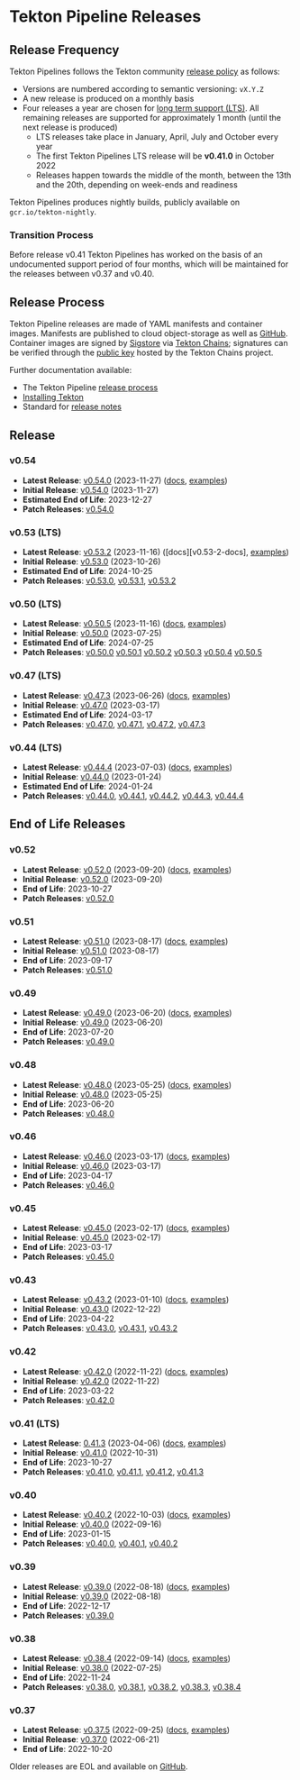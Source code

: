 # Tekton Pipeline Releases

## Release Frequency

Tekton Pipelines follows the Tekton community [release policy][release-policy]
as follows:

- Versions are numbered according to semantic versioning: `vX.Y.Z`
- A new release is produced on a monthly basis
- Four releases a year are chosen for [long term support (LTS)](https://github.com/tektoncd/community/blob/main/releases.md#support-policy).
  All remaining releases are supported for approximately 1 month (until the next
  release is produced)
    - LTS releases take place in January, April, July and October every year
    - The first Tekton Pipelines LTS release will be **v0.41.0** in October 2022
    - Releases happen towards the middle of the month, between the 13th and the
      20th, depending on week-ends and readiness

Tekton Pipelines produces nightly builds, publicly available on
`gcr.io/tekton-nightly`. 

### Transition Process

Before release v0.41 Tekton Pipelines has worked on the basis of an undocumented
support period of four months, which will be maintained for the releases between
v0.37 and v0.40.

## Release Process

Tekton Pipeline releases are made of YAML manifests and container images.
Manifests are published to cloud object-storage as well as
[GitHub][tekton-pipeline-releases]. Container images are signed by
[Sigstore][sigstore] via [Tekton Chains][tekton-chains]; signatures can be
verified through the [public key][chains-public-key] hosted by the Tekton Chains
project.

Further documentation available:

- The Tekton Pipeline [release process][tekton-releases-docs]
- [Installing Tekton][tekton-installation]
- Standard for [release notes][release-notes-standards]

## Release

### v0.54

- **Latest Release**: [v0.54.0][v0.54-0] (2023-11-27) ([docs][v0.54-0-docs], [examples][v0.54-0-examples])
- **Initial Release**: [v0.54.0][v0.54-0] (2023-11-27)
- **Estimated End of Life**: 2023-12-27
- **Patch Releases**: [v0.54.0][v0.54-0]

### v0.53 (LTS)

- **Latest Release**: [v0.53.2][v0.53-2] (2023-11-16) ([docs][v0.53-2-docs], [examples][v0.53-2-examples])
- **Initial Release**: [v0.53.0][v0.53-0] (2023-10-26)
- **Estimated End of Life**: 2024-10-25
- **Patch Releases**: [v0.53.0][v0.53-0], [v0.53.1][v0.53-1], [v0.53.2][v0.53-2]

### v0.50 (LTS)

- **Latest Release**: [v0.50.5][v0.50-5] (2023-11-16) ([docs][v0.50-5-docs], [examples][v0.50-5-examples])
- **Initial Release**: [v0.50.0][v0.50-0] (2023-07-25)
- **Estimated End of Life**: 2024-07-25
- **Patch Releases**: [v0.50.0][v0.50-0] [v0.50.1][v0.50-1] [v0.50.2][v0.50-2] [v0.50.3][v0.50-3] [v0.50.4][v0.50-4] [v0.50.5][v0.50-5]

### v0.47 (LTS)

- **Latest Release**: [v0.47.3][v0-47-3] (2023-06-26) ([docs][v0-47-3-docs], [examples][v0-47-3-examples])
- **Initial Release**: [v0.47.0][v0-47-0] (2023-03-17)
- **Estimated End of Life**: 2024-03-17
- **Patch Releases**: [v0.47.0][v0-47-0], [v0.47.1][v0-47-1], [v0.47.2][v0-47-2], [v0.47.3][v0-47-3]

### v0.44 (LTS)

- **Latest Release**: [v0.44.4][v0-44-4] (2023-07-03) ([docs][v0-44-4-docs], [examples][v0-44-4-examples])
- **Initial Release**: [v0.44.0][v0-44-0] (2023-01-24)
- **Estimated End of Life**: 2024-01-24
- **Patch Releases**: [v0.44.0][v0-44-0], [v0.44.1][v0-44-1], [v0.44.2][v0-44-2], [v0.44.3][v0-44-3], [v0.44.4][v0-44-4]


## End of Life Releases

### v0.52

- **Latest Release**: [v0.52.0][v0.52-0] (2023-09-20) ([docs][v0.52-0-docs], [examples][v0.52-0-examples])
- **Initial Release**: [v0.52.0][v0.52-0] (2023-09-20)
- **End of Life**: 2023-10-27
- **Patch Releases**: [v0.52.0][v0.52-0]

### v0.51

- **Latest Release**: [v0.51.0][v0.51-0] (2023-08-17) ([docs][v0.51-0-docs], [examples][v0.51-0-examples])
- **Initial Release**: [v0.51.0][v0.51-0] (2023-08-17)
- **End of Life**: 2023-09-17
- **Patch Releases**: [v0.51.0][v0.51-0]

### v0.49

- **Latest Release**: [v0.49.0][v0-49-0] (2023-06-20) ([docs][v0-49-0-docs], [examples][v0-49-0-examples])
- **Initial Release**: [v0.49.0][v0-49-0] (2023-06-20)
- **End of Life**: 2023-07-20
- **Patch Releases**: [v0.49.0][v0-49-0]

### v0.48

- **Latest Release**: [v0.48.0][v0-48-0] (2023-05-25) ([docs][v0-48-0-docs], [examples][v0-48-0-examples])
- **Initial Release**: [v0.48.0][v0-48-0] (2023-05-25)
- **End of Life**: 2023-06-20
- **Patch Releases**: [v0.48.0][v0-48-0]

### v0.46

- **Latest Release**: [v0.46.0][v0-46-0] (2023-03-17) ([docs][v0-46-0-docs], [examples][v0-46-0-examples])
- **Initial Release**: [v0.46.0][v0-46-0] (2023-03-17)
- **End of Life**: 2023-04-17
- **Patch Releases**: [v0.46.0][v0-46-0]

### v0.45

- **Latest Release**: [v0.45.0][v0-45-0] (2023-02-17) ([docs][v0-45-0-docs], [examples][v0-45-0-examples])
- **Initial Release**: [v0.45.0][v0-45-0] (2023-02-17)
- **End of Life**: 2023-03-17
- **Patch Releases**: [v0.45.0][v0-45-0]

### v0.43

- **Latest Release**: [v0.43.2][v0-43-2] (2023-01-10) ([docs][v0-43-2-docs], [examples][v0-43-2-examples])
- **Initial Release**: [v0.43.0][v0-43-0] (2022-12-22)
- **End of Life**: 2023-04-22
- **Patch Releases**: [v0.43.0][v0-43-0], [v0.43.1][v0-43-1], [v0.43.2][v0-43-2]

### v0.42

- **Latest Release**: [v0.42.0][v0-42-0] (2022-11-22) ([docs][v0-42-0-docs], [examples][v0-42-0-examples])
- **Initial Release**: [v0.42.0][v0-42-0] (2022-11-22)
- **End of Life**: 2023-03-22
- **Patch Releases**: [v0.42.0][v0-42-0]

### v0.41 (LTS)

- **Latest Release**: [0.41.3][v0-41-3] (2023-04-06) ([docs][v0-41-3-docs], [examples][v0-41-3-examples])
- **Initial Release**: [v0.41.0][v0-41-0] (2022-10-31)
- **End of Life**: 2023-10-27
- **Patch Releases**: [v0.41.0][v0-41-0], [v0.41.1][v0-41-1], [v0.41.2][v0-41-2], [v0.41.3][v0-41-3]

### v0.40

- **Latest Release**: [v0.40.2][v0-40-2] (2022-10-03) ([docs][v0-40-2-docs], [examples][v0-40-2-examples])
- **Initial Release**: [v0.40.0][v0-40-0] (2022-09-16)
- **End of Life**: 2023-01-15
- **Patch Releases**: [v0.40.0][v0-40-0], [v0.40.1][v0-40-1], [v0.40.2][v0-40-2]

### v0.39

- **Latest Release**: [v0.39.0][v0-39-0] (2022-08-18) ([docs][v0-39-0-docs], [examples][v0-39-0-examples])
- **Initial Release**: [v0.39.0][v0-39-0] (2022-08-18)
- **End of Life**: 2022-12-17
- **Patch Releases**: [v0.39.0][v0-39-0]

### v0.38

- **Latest Release**: [v0.38.4][v0-38-4] (2022-09-14) ([docs][v0-38-4-docs], [examples][v0-38-4-examples])
- **Initial Release**: [v0.38.0][v0-38-0] (2022-07-25)
- **End of Life**: 2022-11-24
- **Patch Releases**: [v0.38.0][v0-38-0], [v0.38.1][v0-38-1], [v0.38.2][v0-38-2], [v0.38.3][v0-38-3], [v0.38.4][v0-38-4]

### v0.37

- **Latest Release**: [v0.37.5][v0-37-5] (2022-09-25) ([docs][v0-37-5-docs], [examples][v0-37-5-examples])
- **Initial Release**: [v0.37.0][v0-37-0] (2022-06-21)
- **End of Life**: 2022-10-20

Older releases are EOL and available on [GitHub][tekton-pipeline-releases].

[release-policy]: https://github.com/tektoncd/community/blob/main/releases.md
[sigstore]: https://sigstore.dev
[tekton-chains]: https://github.com/tektoncd/chains
[tekton-pipeline-releases]: https://github.com/tektoncd/pipeline/releases
[chains-public-key]: https://github.com/tektoncd/chains/blob/main/tekton.pub
[tekton-releases-docs]: tekton
[tekton-installation]: docs/install.md
[release-notes-standards]:
    https://github.com/tektoncd/community/blob/main/standards.md#release-notes

[v0.54-0]: https://github.com/tektoncd/pipeline/releases/tag/v0.54.0
[v0.53-2]: https://github.com/tektoncd/pipeline/releases/tag/v0.53.2
[v0.53-1]: https://github.com/tektoncd/pipeline/releases/tag/v0.53.1
[v0.53-0]: https://github.com/tektoncd/pipeline/releases/tag/v0.53.0
[v0.52-0]: https://github.com/tektoncd/pipeline/releases/tag/v0.52.0
[v0.51-0]: https://github.com/tektoncd/pipeline/releases/tag/v0.51.0
[v0.50-5]: https://github.com/tektoncd/pipeline/releases/tag/v0.50.5
[v0.50-4]: https://github.com/tektoncd/pipeline/releases/tag/v0.50.4
[v0.50-3]: https://github.com/tektoncd/pipeline/releases/tag/v0.50.3
[v0.50-2]: https://github.com/tektoncd/pipeline/releases/tag/v0.50.2
[v0.50-1]: https://github.com/tektoncd/pipeline/releases/tag/v0.50.1
[v0.50-0]: https://github.com/tektoncd/pipeline/releases/tag/v0.50.0
[v0-49-0]: https://github.com/tektoncd/pipeline/releases/tag/v0.49.0
[v0-48-0]: https://github.com/tektoncd/pipeline/releases/tag/v0.48.0
[v0-47-3]: https://github.com/tektoncd/pipeline/releases/tag/v0.47.3
[v0-47-2]: https://github.com/tektoncd/pipeline/releases/tag/v0.47.2
[v0-47-1]: https://github.com/tektoncd/pipeline/releases/tag/v0.47.1
[v0-47-0]: https://github.com/tektoncd/pipeline/releases/tag/v0.47.0
[v0-46-0]: https://github.com/tektoncd/pipeline/releases/tag/v0.46.0
[v0-45-0]: https://github.com/tektoncd/pipeline/releases/tag/v0.45.0
[v0-44-4]: https://github.com/tektoncd/pipeline/releases/tag/v0.44.4
[v0-44-3]: https://github.com/tektoncd/pipeline/releases/tag/v0.44.3
[v0-44-2]: https://github.com/tektoncd/pipeline/releases/tag/v0.44.2
[v0-44-1]: https://github.com/tektoncd/pipeline/releases/tag/v0.44.1
[v0-44-0]: https://github.com/tektoncd/pipeline/releases/tag/v0.44.0
[v0-43-0]: https://github.com/tektoncd/pipeline/releases/tag/v0.43.0
[v0-43-1]: https://github.com/tektoncd/pipeline/releases/tag/v0.43.1
[v0-43-2]: https://github.com/tektoncd/pipeline/releases/tag/v0.43.2
[v0-42-0]: https://github.com/tektoncd/pipeline/releases/tag/v0.42.0
[v0-41-3]: https://github.com/tektoncd/pipeline/releases/tag/v0.41.3
[v0-41-2]: https://github.com/tektoncd/pipeline/releases/tag/v0.41.2
[v0-41-1]: https://github.com/tektoncd/pipeline/releases/tag/v0.41.1
[v0-41-0]: https://github.com/tektoncd/pipeline/releases/tag/v0.41.0
[v0-40-2]: https://github.com/tektoncd/pipeline/releases/tag/v0.40.2
[v0-40-1]: https://github.com/tektoncd/pipeline/releases/tag/v0.40.1
[v0-40-0]: https://github.com/tektoncd/pipeline/releases/tag/v0.40.0
[v0-39-0]: https://github.com/tektoncd/pipeline/releases/tag/v0.39.0
[v0-38-4]: https://github.com/tektoncd/pipeline/releases/tag/v0.38.4
[v0-38-3]: https://github.com/tektoncd/pipeline/releases/tag/v0.38.3
[v0-38-2]: https://github.com/tektoncd/pipeline/releases/tag/v0.38.2
[v0-38-1]: https://github.com/tektoncd/pipeline/releases/tag/v0.38.1
[v0-38-0]: https://github.com/tektoncd/pipeline/releases/tag/v0.38.0
[v0-37-5]: https://github.com/tektoncd/pipeline/releases/tag/v0.37.5
[v0-37-0]: https://github.com/tektoncd/pipeline/releases/tag/v0.37.0

[v0.54-0-docs]: https://github.com/tektoncd/pipeline/tree/v0.54.0/docs#tekton-pipelines
[v0.53-0-docs]: https://github.com/tektoncd/pipeline/tree/v0.53.0/docs#tekton-pipelines
[v0.52-0-docs]: https://github.com/tektoncd/pipeline/tree/v0.52.0/docs#tekton-pipelines
[v0.51-0-docs]: https://github.com/tektoncd/pipeline/tree/v0.51.0/docs#tekton-pipelines
[v0.50-5-docs]: https://github.com/tektoncd/pipeline/tree/v0.50.5/docs#tekton-pipelines
[v0.50-4-docs]: https://github.com/tektoncd/pipeline/tree/v0.50.4/docs#tekton-pipelines
[v0.50-3-docs]: https://github.com/tektoncd/pipeline/tree/v0.50.3/docs#tekton-pipelines
[v0.50-2-docs]: https://github.com/tektoncd/pipeline/tree/v0.50.2/docs#tekton-pipelines
[v0.50-1-docs]: https://github.com/tektoncd/pipeline/tree/v0.50.1/docs#tekton-pipelines
[v0.50-0-docs]: https://github.com/tektoncd/pipeline/tree/v0.50.0/docs#tekton-pipelines
[v0-49-0-docs]: https://github.com/tektoncd/pipeline/tree/v0.49.0/docs#tekton-pipelines
[v0-48-0-docs]: https://github.com/tektoncd/pipeline/tree/v0.48.0/docs#tekton-pipelines
[v0-47-3-docs]: https://github.com/tektoncd/pipeline/tree/v0.47.3/docs#tekton-pipelines
[v0-46-0-docs]: https://github.com/tektoncd/pipeline/tree/v0.46.0/docs#tekton-pipelines
[v0-45-0-docs]: https://github.com/tektoncd/pipeline/tree/v0.45.0/docs#tekton-pipelines
[v0-44-4-docs]: https://github.com/tektoncd/pipeline/tree/v0.44.4/docs#tekton-pipelines
[v0-43-0-docs]: https://github.com/tektoncd/pipeline/tree/v0.43.0/docs#tekton-pipelines
[v0-43-1-docs]: https://github.com/tektoncd/pipeline/tree/v0.43.1/docs#tekton-pipelines
[v0-43-2-docs]: https://github.com/tektoncd/pipeline/tree/v0.43.2/docs#tekton-pipelines
[v0-42-0-docs]: https://github.com/tektoncd/pipeline/tree/v0.42.0/docs#tekton-pipelines
[v0-41-3-docs]: https://github.com/tektoncd/pipeline/tree/v0.41.3/docs#tekton-pipelines
[v0-40-2-docs]: https://github.com/tektoncd/pipeline/tree/v0.40.2/docs#tekton-pipelines
[v0-39-0-docs]: https://github.com/tektoncd/pipeline/tree/v0.39.0/docs#tekton-pipelines
[v0-38-4-docs]: https://github.com/tektoncd/pipeline/tree/v0.38.4/docs#tekton-pipelines
[v0-37-5-docs]: https://github.com/tektoncd/pipeline/tree/v0.37.5/docs#tekton-pipelines

[v0.54-0-examples]: https://github.com/tektoncd/pipeline/tree/v0.54.0/examples#examples
[v0.53-2-examples]: https://github.com/tektoncd/pipeline/tree/v0.53.2/examples#examples
[v0.53-1-examples]: https://github.com/tektoncd/pipeline/tree/v0.53.1/examples#examples
[v0.53-0-examples]: https://github.com/tektoncd/pipeline/tree/v0.53.0/examples#examples
[v0.52-0-examples]: https://github.com/tektoncd/pipeline/tree/v0.52.0/examples#examples
[v0.51-0-examples]: https://github.com/tektoncd/pipeline/tree/v0.51.0/examples#examples
[v0.50-5-examples]: https://github.com/tektoncd/pipeline/tree/v0.50.5/examples#examples
[v0.50-4-examples]: https://github.com/tektoncd/pipeline/tree/v0.50.4/examples#examples
[v0.50-3-examples]: https://github.com/tektoncd/pipeline/tree/v0.50.3/examples#examples
[v0.50-2-examples]: https://github.com/tektoncd/pipeline/tree/v0.50.2/examples#examples
[v0.50-1-examples]: https://github.com/tektoncd/pipeline/tree/v0.50.1/examples#examples
[v0.50-0-examples]: https://github.com/tektoncd/pipeline/tree/v0.50.0/examples#examples
[v0-49-0-examples]: https://github.com/tektoncd/pipeline/tree/v0.49.0/examples#examples
[v0-48-0-examples]: https://github.com/tektoncd/pipeline/tree/v0.48.0/examples#examples
[v0-47-3-examples]: https://github.com/tektoncd/pipeline/tree/v0.47.3/examples#examples
[v0-46-0-examples]: https://github.com/tektoncd/pipeline/tree/v0.46.0/examples#examples
[v0-45-0-examples]: https://github.com/tektoncd/pipeline/tree/v0.45.0/examples#examples
[v0-44-4-examples]: https://github.com/tektoncd/pipeline/tree/v0.44.4/examples#examples
[v0-43-2-examples]: https://github.com/tektoncd/pipeline/tree/v0.43.2/examples#examples
[v0-42-0-examples]: https://github.com/tektoncd/pipeline/tree/v0.42.0/examples#examples
[v0-41-3-examples]: https://github.com/tektoncd/pipeline/tree/v0.41.3/examples#examples
[v0-40-2-examples]: https://github.com/tektoncd/pipeline/tree/v0.40.2/examples#examples
[v0-39-0-examples]: https://github.com/tektoncd/pipeline/tree/v0.39.0/examples#examples
[v0-38-4-examples]: https://github.com/tektoncd/pipeline/tree/v0.38.4/examples#examples
[v0-37-5-examples]: https://github.com/tektoncd/pipeline/tree/v0.37.5/examples#examples
